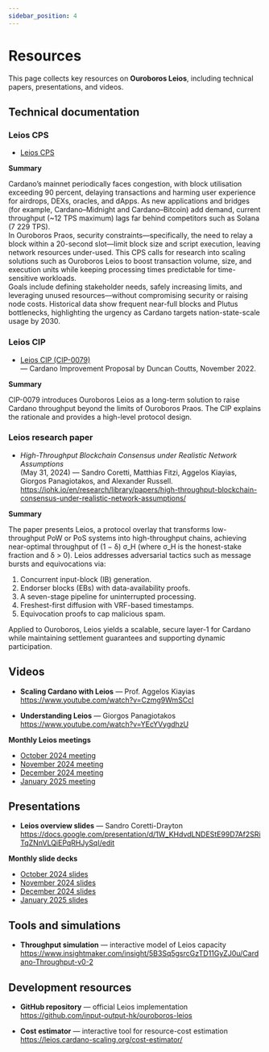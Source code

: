 ```yaml
---
sidebar_position: 4
---
```


# Resources

This page collects key resources on **Ouroboros Leios**, including technical
papers, presentations, and videos.

## Technical documentation

### Leios CPS

- [Leios CPS](https://github.com/cardano-foundation/CIPs/blob/master/CPS-0018/README.md)

**Summary**

Cardano’s mainnet periodically faces congestion, with block utilisation
exceeding 90 percent, delaying transactions and harming user experience for
airdrops, DEXs, oracles, and dApps. As new applications and bridges (for
example, Cardano–Midnight and Cardano–Bitcoin) add demand, current throughput
(~12 TPS maximum) lags far behind competitors such as Solana (7 229 TPS).  
In Ouroboros Praos, security constraints—specifically, the need to relay a block
within a 20-second slot—limit block size and script execution, leaving network
resources under-used. This CPS calls for research into scaling solutions such as
Ouroboros Leios to boost transaction volume, size, and execution units while
keeping processing times predictable for time-sensitive workloads.  
Goals include defining stakeholder needs, safely increasing limits, and
leveraging unused resources—without compromising security or raising node
costs. Historical data show frequent near-full blocks and Plutus bottlenecks,
highlighting the urgency as Cardano targets nation-state-scale usage by 2030.

### Leios CIP

- [Leios CIP (CIP-0079)](https://github.com/cardano-foundation/CIPs/pull/379)  
  — Cardano Improvement Proposal by Duncan Coutts, November 2022.

**Summary**

CIP-0079 introduces Ouroboros Leios as a long-term solution to raise Cardano
throughput beyond the limits of Ouroboros Praos. The CIP explains the rationale
and provides a high-level protocol design.

### Leios research paper

- *High-Throughput Blockchain Consensus under Realistic Network Assumptions*  
  (May 31, 2024) — Sandro Coretti, Matthias Fitzi, Aggelos Kiayias,
  Giorgos Panagiotakos, and Alexander Russell.  
  <https://iohk.io/en/research/library/papers/high-throughput-blockchain-consensus-under-realistic-network-assumptions/>

**Summary**

The paper presents Leios, a protocol overlay that transforms low-throughput PoW
or PoS systems into high-throughput chains, achieving near-optimal throughput of
(1 − δ) σ_H (where σ_H is the honest-stake fraction and δ > 0). Leios addresses
adversarial tactics such as message bursts and equivocations via:

1. Concurrent input-block (IB) generation.  
2. Endorser blocks (EBs) with data-availability proofs.  
3. A seven-stage pipeline for uninterrupted processing.  
4. Freshest-first diffusion with VRF-based timestamps.  
5. Equivocation proofs to cap malicious spam.

Applied to Ouroboros, Leios yields a scalable, secure layer-1 for Cardano while
maintaining settlement guarantees and supporting dynamic participation.

## Videos

- **Scaling Cardano with Leios** — Prof. Aggelos Kiayias  
  <https://www.youtube.com/watch?v=Czmg9WmSCcI>

- **Understanding Leios** — Giorgos Panagiotakos  
  <https://www.youtube.com/watch?v=YEcYVygdhzU>

**Monthly Leios meetings**

- [October 2024 meeting](https://drive.google.com/file/d/12VE0__S0knHqXXpIVdXGWvDipK0g89p_/view)  
- [November 2024 meeting](https://drive.google.com/file/d/1W4iu4MwOXILXes1Zi43MeM505KAOHXso/view)  
- [December 2024 meeting](https://drive.google.com/file/d/1F07oKxBgdOEasGcstxEavkPCgr58sbIO/view)  
- [January 2025 meeting](https://www.youtube.com/live/6ovcWDCdqFU?si=-dgnvO7353tUyiDZ&t=120)

## Presentations

- **Leios overview slides** — Sandro Coretti-Drayton  
  <https://docs.google.com/presentation/d/1W_KHdvdLNDEStE99D7Af2SRiTqZNnVLQiEPqRHJySqI/edit>

**Monthly slide decks**

- [October 2024 slides](https://docs.google.com/presentation/d/1KgjJyP6yZyZKCGum3deoIyooYUOretA9W6dTtXv1fso/edit)  
- [November 2024 slides](https://docs.google.com/presentation/d/11LHQeUuv-TQfiy9GwXkrffSimFjSq8tdTB8qIB-Pk3U/edit)  
- [December 2024 slides](https://docs.google.com/presentation/d/1LwpcXnXLgrYTSDalJY1SfpeyU_4lIkYhyMy5Kv0Huzw/edit)  
- [January 2025 slides](https://docs.google.com/presentation/d/1qKXe3CvAvJGVWAssjrKpRrRABMT6I39E1FxUWQ_PZzo/edit)

## Tools and simulations

- **Throughput simulation** — interactive model of Leios capacity  
  <https://www.insightmaker.com/insight/5B3Sq5gsrcGzTD11GyZJ0u/Cardano-Throughput-v0-2>

## Development resources

- **GitHub repository** — official Leios implementation  
  <https://github.com/input-output-hk/ouroboros-leios>  

- **Cost estimator** — interactive tool for resource-cost estimation  
  <https://leios.cardano-scaling.org/cost-estimator/>
